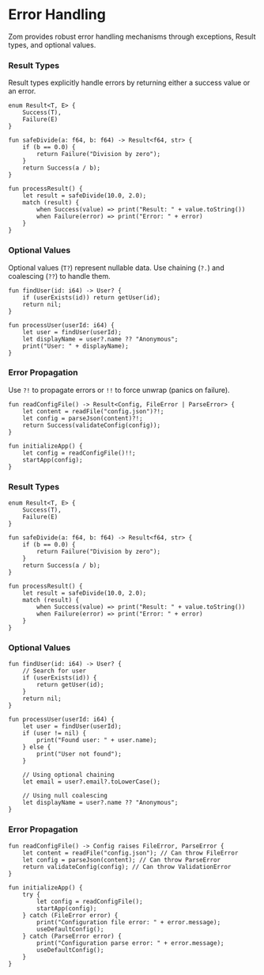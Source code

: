 # Error Handling

Zom provides robust error handling mechanisms through exceptions, Result types, and optional values.

### Result Types
Result types explicitly handle errors by returning either a success value or an error.

```zom
enum Result<T, E> {
    Success(T),
    Failure(E)
}

fun safeDivide(a: f64, b: f64) -> Result<f64, str> {
    if (b == 0.0) {
        return Failure("Division by zero");
    }
    return Success(a / b);
}

fun processResult() {
    let result = safeDivide(10.0, 2.0);
    match (result) {
        when Success(value) => print("Result: " + value.toString())
        when Failure(error) => print("Error: " + error)
    }
}
```

### Optional Values
Optional values (`T?`) represent nullable data. Use chaining (`?.`) and coalescing (`??`) to handle them.

```zom
fun findUser(id: i64) -> User? {
    if (userExists(id)) return getUser(id);
    return nil;
}

fun processUser(userId: i64) {
    let user = findUser(userId);
    let displayName = user?.name ?? "Anonymous";
    print("User: " + displayName);
}
```

### Error Propagation
Use `?!` to propagate errors or `!!` to force unwrap (panics on failure).

```zom
fun readConfigFile() -> Result<Config, FileError | ParseError> {
    let content = readFile("config.json")?!;
    let config = parseJson(content)?!;
    return Success(validateConfig(config));
}

fun initializeApp() {
    let config = readConfigFile()!!;
    startApp(config);
}
```

### Result Types

```zom
enum Result<T, E> {
    Success(T),
    Failure(E)
}

fun safeDivide(a: f64, b: f64) -> Result<f64, str> {
    if (b == 0.0) {
        return Failure("Division by zero");
    }
    return Success(a / b);
}

fun processResult() {
    let result = safeDivide(10.0, 2.0);
    match (result) {
        when Success(value) => print("Result: " + value.toString())
        when Failure(error) => print("Error: " + error)
    }
}
```

### Optional Values

```zom
fun findUser(id: i64) -> User? {
    // Search for user
    if (userExists(id)) {
        return getUser(id);
    }
    return nil;
}

fun processUser(userId: i64) {
    let user = findUser(userId);
    if (user != nil) {
        print("Found user: " + user.name);
    } else {
        print("User not found");
    }

    // Using optional chaining
    let email = user?.email?.toLowerCase();

    // Using null coalescing
    let displayName = user?.name ?? "Anonymous";
}
```

### Error Propagation

```zom
fun readConfigFile() -> Config raises FileError, ParseError {
    let content = readFile("config.json"); // Can throw FileError
    let config = parseJson(content); // Can throw ParseError
    return validateConfig(config); // Can throw ValidationError
}

fun initializeApp() {
    try {
        let config = readConfigFile();
        startApp(config);
    } catch (FileError error) {
        print("Configuration file error: " + error.message);
        useDefaultConfig();
    } catch (ParseError error) {
        print("Configuration parse error: " + error.message);
        useDefaultConfig();
    }
}
```
